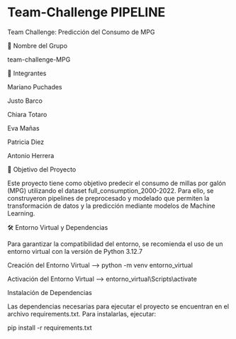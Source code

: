 # Team-Challenge PIPELINE

Team Challenge: Predicción del Consumo de MPG

📌 Nombre del Grupo

team-challenge-MPG

👥 Integrantes

Mariano Puchades

Justo Barco 

Chiara Totaro

Eva Mañas

Patricia Diez

Antonio Herrera

🎯 Objetivo del Proyecto

Este proyecto tiene como objetivo predecir el consumo de millas por galón (MPG) utilizando el dataset full_consumption_2000-2022. Para ello, se construyeron pipelines de preprocesado y modelado que permiten la transformación de datos y la predicción mediante modelos de Machine Learning.

🛠 Entorno Virtual y Dependencias

Para garantizar la compatibilidad del entorno, se recomienda el uso de un entorno virtual con la versión de Python 3.12.7

Creación del Entorno Virtual --> python -m venv entorno_virtual

Activación del Entorno Virtual --> entorno_virtual\Scripts\activate

Instalación de Dependencias

Las dependencias necesarias para ejecutar el proyecto se encuentran en el archivo requirements.txt. Para instalarlas, ejecutar:

pip install -r requirements.txt
